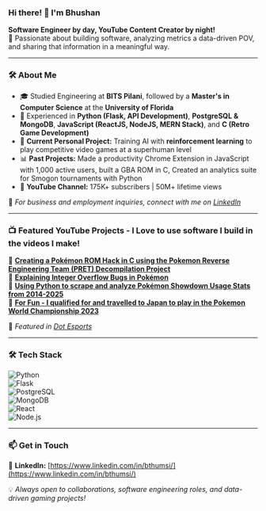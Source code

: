 ### Hi there! 👋 I'm Bhushan

**Software Engineer by day, YouTube Content Creator by night!**  
🚀 Passionate about building software, analyzing metrics a data-driven POV, and sharing that information in a meaningful way.

---

### 🛠️ About Me
- 🎓 Studied Engineering at **BITS Pilani**, followed by a **Master's in Computer Science** at the **University of Florida**
- 💼 Experienced in **Python (Flask, API Development)**, **PostgreSQL & MongoDB**, **JavaScript (ReactJS, NodeJS, MERN Stack)**, and **C (Retro Game Development)**
- 🤖 **Current Personal Project:** Training AI with **reinforcement learning** to play competitive video games at a superhuman level
- 📊 **Past Projects:** Made a productivity Chrome Extension in JavaScript with 1,000 active users, built a GBA ROM in C, Created an analytics suite for Smogon tournaments with Python
- 🎥 **YouTube Channel:** 175K+ subscribers | 50M+ lifetime views

📌 *For business and employment inquiries, connect with me on [LinkedIn](https://www.linkedin.com/in/bthumsi/)*

---

### 📺 Featured YouTube Projects - I Love to use software I build in the videos I make!
🔹 [**Creating a Pokémon ROM Hack in C using the Pokemon Reverse Engineering Team (PRET) Decompilation Project**](https://www.youtube.com/watch?v=46ICvnWhcpk&sttick=0)  
🔹 [**Explaining Integer Overflow Bugs in Pokémon**](https://www.youtube.com/watch?v=sCNbOl4w2FI)  
🔹 [**Using Python to scrape and analyze Pokémon Showdown Usage Stats from 2014-2025**](https://www.youtube.com/watch?v=wU2J-xYhNio&)  
🔹 [**For Fun - I qualified for and travelled to Japan to play in the Pokemon World Championship 2023**](https://www.youtube.com/watch?v=xrQpdICqTOo)  

📢 *Featured in [Dot Esports](https://dotesports.com/pokemon/news/famous-pokemon-content-creator-dominates-his-first-sv-vgc-tournament-with-impressive-record)*

---

### 🛠️ Tech Stack
![Python](https://img.shields.io/badge/Python-3776AB?style=for-the-badge&logo=python&logoColor=white)  
![Flask](https://img.shields.io/badge/Flask-000000?style=for-the-badge&logo=flask&logoColor=white)  
![PostgreSQL](https://img.shields.io/badge/PostgreSQL-336791?style=for-the-badge&logo=postgresql&logoColor=white)  
![MongoDB](https://img.shields.io/badge/MongoDB-47A248?style=for-the-badge&logo=mongodb&logoColor=white)  
![React](https://img.shields.io/badge/React-61DAFB?style=for-the-badge&logo=react&logoColor=black)  
![Node.js](https://img.shields.io/badge/Node.js-339933?style=for-the-badge&logo=nodedotjs&logoColor=white)  

---

### 📫 Get in Touch
📌 **LinkedIn:** [https://www.linkedin.com/in/bthumsi/](https://www.linkedin.com/in/bthumsi/)  

💡 *Always open to collaborations, software engineering roles, and data-driven gaming projects!*

<!--
**BhushanT/BhushanT** is a ✨ _special_ ✨ repository because its `README.md` (this file) appears on your GitHub profile.

Here are some ideas to get you started:

- 🔭 I’m currently working on ...
- 🌱 I’m currently learning ...
- 👯 I’m looking to collaborate on ...
- 🤔 I’m looking for help with ...
- 💬 Ask me about ...
- 📫 How to reach me: ...
- 😄 Pronouns: ...
- ⚡ Fun fact: ...
-->
